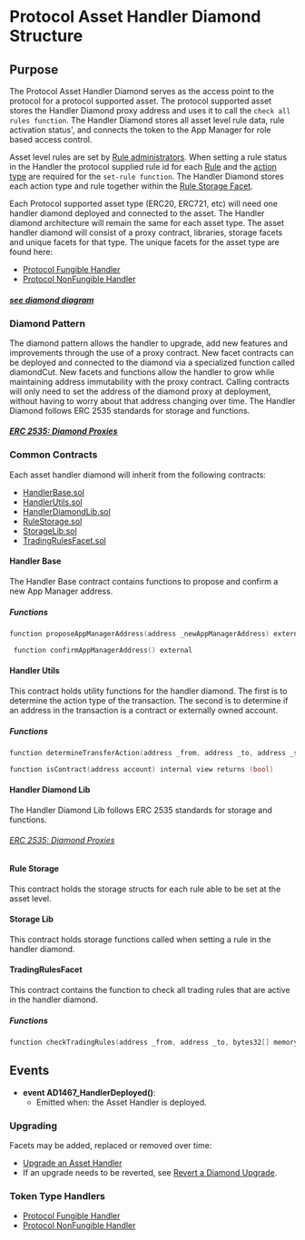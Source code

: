 # Protocol Asset Handler Diamond Structure 

## Purpose

The Protocol Asset Handler Diamond serves as the access point to the protocol for a protocol supported asset. The protocol supported asset stores the Handler Diamond proxy address and uses it to call the `check all rules function`. The Handler Diamond stores all asset level rule data, rule activation status', and connects the token to the App Manager for role based access control. 

Asset level rules are set by [Rule administrators](../../../permissions/ADMIN-ROLES.md). When setting a rule status in the Handler the protocol supplied rule id for each [Rule](../../../rules/README.md) and the [action type](../../../rules/ACTION-TYPES.md) are required for the `set-rule function`. The Handler Diamond stores each action type and rule together within the [Rule Storage Facet](./PROTOCOL-ASSET-HANDLER-DIAMOND-FACET-LIST.md). 

Each Protocol supported asset type (ERC20, ERC721, etc) will need one handler diamond deployed and connected to the asset. The Handler diamond architecture will remain the same for each asset type. The asset handler diamond will consist of a proxy contract, libraries, storage facets and unique facets for that type. The unique facets for the asset type are found here:
- [Protocol Fungible Handler](./PROTOCOL-FUNGIBLE-TOKEN-HANDLER.md) 
- [Protocol NonFungible Handler](./PROTOCOL-NONFUNGIBLE-TOKEN-HANDLER.md) 

#### *[see diamond diagram](../../../images/ApplicationDeployment.png)*

### Diamond Pattern

The diamond pattern allows the handler to upgrade, add new features and improvements through the use of a proxy contract. New facet contracts can be deployed and connected to the diamond via a specialized function called diamondCut. New facets and functions allow the handler to grow while maintaining address immutability with the proxy contract. Calling contracts will only need to set the address of the diamond proxy at deployment, without having to worry about that address changing over time. The Handler Diamond follows ERC 2535 standards for storage and functions. 
#### *[ERC 2535: Diamond Proxies](https://eips.ethereum.org/EIPS/eip-2535)*


### Common Contracts 

Each asset handler diamond will inherit from the following contracts: 
- [HandlerBase.sol](../../../../../src/client/token/handler/ruleContracts/HandlerBase.sol)
- [HandlerUtils.sol](../../../../../src/client/token/handler/common/HandlerUtils.sol)
- [HandlerDiamondLib.sol](../../../../../src/client/token/handler/diamond/HandlerDiamondLib.sol) 
- [RuleStorage.sol](../../../../../src/client/token/handler/diamond/RuleStorage.sol)
- [StorageLib.sol](../../../../../src/client/token/handler/diamond/StorageLib.sol)
- [TradingRulesFacet.sol](../../../../../src/client/token/handler/diamond/TradingRuleFacet.sol)

#### Handler Base 
The Handler Base contract contains functions to propose and confirm a new App Manager address. 

##### Functions 

```c
function proposeAppManagerAddress(address _newAppManagerAddress) external appAdministratorOrOwnerOnly(lib.handlerBaseStorage().appManager)
```

```c
 function confirmAppManagerAddress() external
```


#### Handler Utils 
This contract holds utility functions for the handler diamond. The first is to determine the action type of the transaction. The second is to determine if an address in the transaction is a contract or externally owned account. 

##### Functions

```c
function determineTransferAction(address _from, address _to, address _sender) internal view returns (ActionTypes action)
```

```c
function isContract(address account) internal view returns (bool)
```

#### Handler Diamond Lib 
The Handler Diamond Lib follows ERC 2535 standards for storage and functions. 
###### *[ERC 2535: Diamond Proxies](https://eips.ethereum.org/EIPS/eip-2535)*

#### Rule Storage
This contract holds the storage structs for each rule able to be set at the asset level. 

#### Storage Lib 
This contract holds storage functions called when setting a rule in the handler diamond. 

#### TradingRulesFacet 
This contract contains the function to check all trading rules that are active in the handler diamond. 

##### Functions

```c
function checkTradingRules(address _from, address _to, bytes32[] memory fromTags, bytes32[] memory toTags, uint256 _amount, ActionTypes action)
```

## Events
- **event AD1467_HandlerDeployed()**: 
    - Emitted when: the Asset Handler is deployed.

### Upgrading 

Facets may be added, replaced or removed over time: 

- [Upgrade an Asset Handler](./PROTOCOL-ASSET-HANDLER-DIAMOND-UPGRADE.md)
- If an upgrade needs to be reverted, see [Revert a Diamond Upgrade](../../common/DIAMOND-UPGRADE-REVERSION.md).

### Token Type Handlers

- [Protocol Fungible Handler](./PROTOCOL-FUNGIBLE-TOKEN-HANDLER.md) 
- [Protocol NonFungible Handler](./PROTOCOL-NONFUNGIBLE-TOKEN-HANDLER.md) 